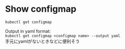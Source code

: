 # Show configmap  
`kubectl get configmap`

Output in yaml format:  
`kubectl get configmap <configmap name> --output yaml`  
手元にyamlがないときなどに便利そう
